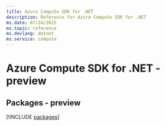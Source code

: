 ```yaml
---
title: Azure Compute SDK for .NET
description: Reference for Azure Compute SDK for .NET
ms.date: 07/24/2025
ms.topic: reference
ms.devlang: dotnet
ms.service: compute
---
```

# Azure Compute SDK for .NET - preview
## Packages - preview
[!INCLUDE [packages](compute-index.md)]